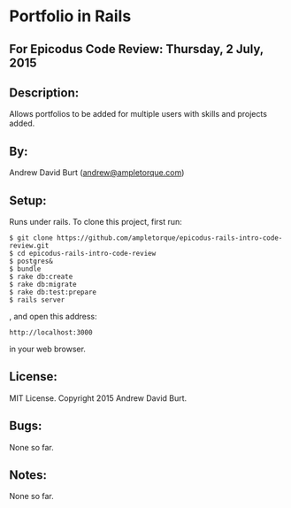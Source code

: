Portfolio in Rails
==================

For Epicodus Code Review: Thursday, 2 July, 2015
-----------------------------------------------

Description:
------------
Allows portfolios to be added for multiple users with skills and projects added.

By:
---
Andrew David Burt (andrew@ampletorque.com)

Setup:
------
Runs under rails. To clone this project, first run:

    $ git clone https://github.com/ampletorque/epicodus-rails-intro-code-review.git
    $ cd epicodus-rails-intro-code-review
    $ postgres&
    $ bundle
    $ rake db:create
    $ rake db:migrate
    $ rake db:test:prepare
    $ rails server

, and open this address:

    http://localhost:3000

in your web browser.

License:
--------
MIT License. Copyright 2015 Andrew David Burt.

Bugs:
-----
None so far.

Notes:
------
None so far.

